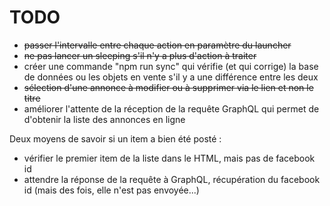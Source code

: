 # TODO

* ~~passer l'intervalle entre chaque action en paramètre du launcher~~
* ~~ne pas lancer un sleeping s'il n'y a plus d'action à traiter~~
* créer une commande "npm run sync" qui vérifie (et qui corrige) la base de données ou les objets en vente s'il y a une différence entre les deux
* ~~sélection d'une annonce à modifier ou à supprimer via le lien et non le titre~~
* améliorer l'attente de la réception de la requête GraphQL qui permet de d'obtenir la liste des annonces en ligne



Deux moyens de savoir si un item a bien été posté :
* vérifier le premier item de la liste dans le HTML, mais pas de facebook id
* attendre la réponse de la requête à GraphQL, récupération du facebook id (mais des fois, elle n'est pas envoyée...)